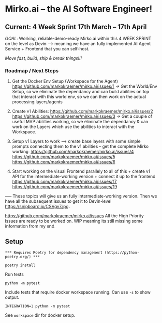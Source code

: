 # Mirko.ai – the AI Software Engineer!

## Current: 4 Week Sprint 17th March – 17th April 

*GOAL*: Working, reliable-demo-ready Mirko.ai within this 4 WEEK SPRINT on the level as Devin --> meaning we have an fully implemented AI Agent Service + Frontend that you can self-host.

*Move fast, build, ship & break things!!!*

### Roadmap / Next Steps

1. Get the Docker Env Setup (Workspace for the Agent) https://github.com/markokraemer/mirko.ai/issues/1
-> Get the World/Env Setup, so we eliminate the dependancy and can build abilities on top that interact with this world env, so we can then work on the actual processing layers/agents

2. Create v1 Abilities:
https://github.com/markokraemer/mirko.ai/issues/2
https://github.com/markokraemer/mirko.ai/issues/3
-> Get a couple of useful MVP abilities working, so we eliminate the dependancy & can work on the Layers which use the abilities to interact with the Workspace.

3. Setup v1 Layers to work --> create base layers with some simple prompts connecting them to the v1 abilities – get the complete Mirko working:
https://github.com/markokraemer/mirko.ai/issues/4
https://github.com/markokraemer/mirko.ai/issues/5
https://github.com/markokraemer/mirko.ai/issues/6

4. Start working on the visual Frontend parallely to all of this + create v1 API for the intermediate-working version + connect it up to the frontend
https://github.com/markokraemer/mirko.ai/issues/17
https://github.com/markokraemer/mirko.ai/issues/19

––– These topics will give us an fully intermediate-working version. Then we have all the subsequent issues to get it to Devin-level https://snipboard.io/CSVgv7.jpg.

https://github.com/markokraemer/mirko.ai/issues All the High Priority issues are ready to be worked on. WIP meaning its still missing some information from my end.

## Setup

```
*** Requires Poetry for dependency management (https://python-poetry.org/) ***

poetry install

```

Run tests
```
python -m pytest
```

Include tests that require docker workspace running. Can use `-s` to show output.
```
INTEGRATION=1 python -m pytest
```

See `workspace` dir for docker setup.
